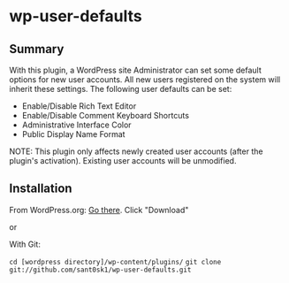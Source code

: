 wp-user-defaults
================

Summary
-------

With this plugin, a WordPress site Administrator can set some default options for new user accounts. All new users registered on the system will inherit these settings. The following user defaults can be set:

* Enable/Disable Rich Text Editor
* Enable/Disable Comment Keyboard Shortcuts
* Administrative Interface Color
* Public Display Name Format

NOTE: This plugin only affects newly created user accounts (after the plugin's activation). Existing user accounts will be unmodified.


Installation
------------

From WordPress.org: [Go there](http://wordpress.org/extend/plugins/wp-user-defaults/). Click "Download"

or

With Git:

`cd [wordpress directory]/wp-content/plugins/`
`git clone git://github.com/sant0sk1/wp-user-defaults.git`

